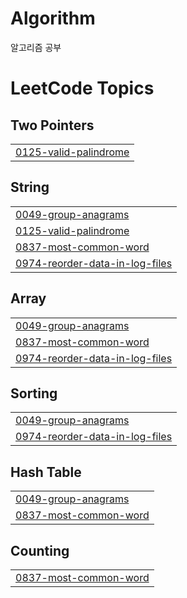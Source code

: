 # Algorithm
알고리즘 공부

<!---LeetCode Topics Start-->
# LeetCode Topics
## Two Pointers
|  |
| ------- |
| [0125-valid-palindrome](https://github.com/jawoon1120/Algorithm/tree/master/0125-valid-palindrome) |
## String
|  |
| ------- |
| [0049-group-anagrams](https://github.com/jawoon1120/Algorithm/tree/master/0049-group-anagrams) |
| [0125-valid-palindrome](https://github.com/jawoon1120/Algorithm/tree/master/0125-valid-palindrome) |
| [0837-most-common-word](https://github.com/jawoon1120/Algorithm/tree/master/0837-most-common-word) |
| [0974-reorder-data-in-log-files](https://github.com/jawoon1120/Algorithm/tree/master/0974-reorder-data-in-log-files) |
## Array
|  |
| ------- |
| [0049-group-anagrams](https://github.com/jawoon1120/Algorithm/tree/master/0049-group-anagrams) |
| [0837-most-common-word](https://github.com/jawoon1120/Algorithm/tree/master/0837-most-common-word) |
| [0974-reorder-data-in-log-files](https://github.com/jawoon1120/Algorithm/tree/master/0974-reorder-data-in-log-files) |
## Sorting
|  |
| ------- |
| [0049-group-anagrams](https://github.com/jawoon1120/Algorithm/tree/master/0049-group-anagrams) |
| [0974-reorder-data-in-log-files](https://github.com/jawoon1120/Algorithm/tree/master/0974-reorder-data-in-log-files) |
## Hash Table
|  |
| ------- |
| [0049-group-anagrams](https://github.com/jawoon1120/Algorithm/tree/master/0049-group-anagrams) |
| [0837-most-common-word](https://github.com/jawoon1120/Algorithm/tree/master/0837-most-common-word) |
## Counting
|  |
| ------- |
| [0837-most-common-word](https://github.com/jawoon1120/Algorithm/tree/master/0837-most-common-word) |
<!---LeetCode Topics End-->